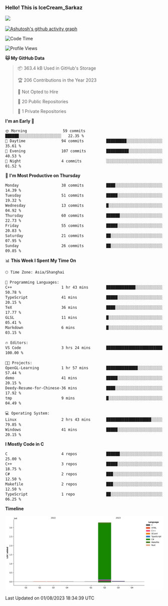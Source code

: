 ### Hello! This is IceCream_Sarkaz

![](https://github-readme-stats.vercel.app/api?username=Huang-Yuhan&theme=dark)

[![Ashutosh's github activity graph](https://github-readme-activity-graph.vercel.app/graph?username=Huang-Yuhan&bg_color=000000&color=ffffff&line=c061cb&point=c64600&area=true&hide_border=true)](https://github.com/ashutosh00710/github-readme-activity-graph)


<!--START_SECTION:waka-->
![Code Time](http://img.shields.io/badge/Code%20Time-180%20hrs%2024%20mins-blue)

![Profile Views](http://img.shields.io/badge/Profile%20Views-81-blue)

**🐱 My GitHub Data** 

> 📦 363.4 kB Used in GitHub's Storage 
 > 
> 🏆 206 Contributions in the Year 2023
 > 
> 🚫 Not Opted to Hire
 > 
> 📜 20 Public Repositories 
 > 
> 🔑 1 Private Repositories 
 > 
**I'm an Early 🐤** 

```text
🌞 Morning                59 commits          ██████░░░░░░░░░░░░░░░░░░░   22.35 % 
🌆 Daytime                94 commits          █████████░░░░░░░░░░░░░░░░   35.61 % 
🌃 Evening                107 commits         ██████████░░░░░░░░░░░░░░░   40.53 % 
🌙 Night                  4 commits           ░░░░░░░░░░░░░░░░░░░░░░░░░   01.52 % 
```
📅 **I'm Most Productive on Thursday** 

```text
Monday                   38 commits          ████░░░░░░░░░░░░░░░░░░░░░   14.39 % 
Tuesday                  51 commits          █████░░░░░░░░░░░░░░░░░░░░   19.32 % 
Wednesday                13 commits          █░░░░░░░░░░░░░░░░░░░░░░░░   04.92 % 
Thursday                 60 commits          ██████░░░░░░░░░░░░░░░░░░░   22.73 % 
Friday                   55 commits          █████░░░░░░░░░░░░░░░░░░░░   20.83 % 
Saturday                 21 commits          ██░░░░░░░░░░░░░░░░░░░░░░░   07.95 % 
Sunday                   26 commits          ██░░░░░░░░░░░░░░░░░░░░░░░   09.85 % 
```


📊 **This Week I Spent My Time On** 

```text
🕑︎ Time Zone: Asia/Shanghai

💬 Programming Languages: 
C++                      1 hr 43 mins        █████████████░░░░░░░░░░░░   50.78 % 
TypeScript               41 mins             █████░░░░░░░░░░░░░░░░░░░░   20.15 % 
TeX                      36 mins             ████░░░░░░░░░░░░░░░░░░░░░   17.77 % 
GLSL                     11 mins             █░░░░░░░░░░░░░░░░░░░░░░░░   05.41 % 
Markdown                 6 mins              █░░░░░░░░░░░░░░░░░░░░░░░░   03.15 % 

🔥 Editors: 
VS Code                  3 hrs 24 mins       █████████████████████████   100.00 % 

🐱‍💻 Projects: 
OpenGL-Learning          1 hr 57 mins        ██████████████░░░░░░░░░░░   57.44 % 
demo                     41 mins             █████░░░░░░░░░░░░░░░░░░░░   20.15 % 
Deedy-Resume-for-Chinese-36 mins             ████░░░░░░░░░░░░░░░░░░░░░   17.92 % 
tmp                      9 mins              █░░░░░░░░░░░░░░░░░░░░░░░░   04.49 % 

💻 Operating System: 
Linux                    2 hrs 43 mins       ████████████████████░░░░░   79.85 % 
Windows                  41 mins             █████░░░░░░░░░░░░░░░░░░░░   20.15 % 
```

**I Mostly Code in C** 

```text
C                        4 repos             ██████░░░░░░░░░░░░░░░░░░░   25.00 % 
C++                      3 repos             █████░░░░░░░░░░░░░░░░░░░░   18.75 % 
C#                       2 repos             ███░░░░░░░░░░░░░░░░░░░░░░   12.50 % 
Makefile                 2 repos             ███░░░░░░░░░░░░░░░░░░░░░░   12.50 % 
TypeScript               1 repo              ██░░░░░░░░░░░░░░░░░░░░░░░   06.25 % 
```



**Timeline**

![Lines of Code chart](https://raw.githubusercontent.com/Huang-Yuhan/Huang-Yuhan/main/assets/bar_graph.png)


 Last Updated on 01/08/2023 18:34:39 UTC
<!--END_SECTION:waka-->
